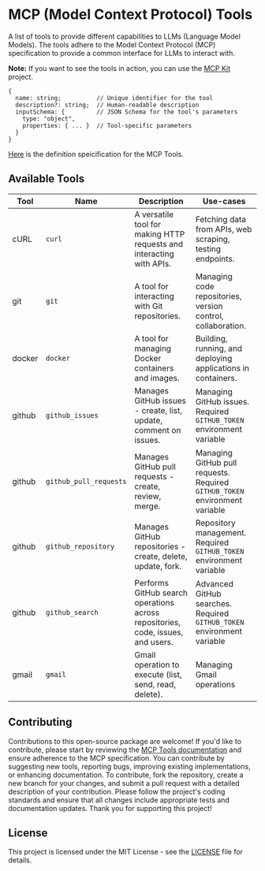 # MCP (Model Context Protocol) Tools

A list of tools to provide different capabilities to LLMs (Language Model Models).
The tools adhere to the Model Context Protocol (MCP) specification to provide a common interface for LLMs to interact with.

**Note:** If you want to see the tools in action, you can use the [MCP Kit](https://github.com/shaharia-lab/mcp-kit) project.

```
{
  name: string;          // Unique identifier for the tool
  description?: string;  // Human-readable description
  inputSchema: {         // JSON Schema for the tool's parameters
    type: "object",
    properties: { ... }  // Tool-specific parameters
  }
}
```

[Here](https://modelcontextprotocol.io/docs/concepts/tools#tool-definition-structure) is the definition speicification for the MCP Tools.

## Available Tools

| Tool   | Name                   | Description                                                                     | Use-cases                                                                   |
|--------|------------------------|---------------------------------------------------------------------------------|-----------------------------------------------------------------------------|
| cURL   | `curl`                 | A versatile tool for making HTTP requests and interacting with APIs.            | Fetching data from APIs, web scraping, testing endpoints.                   |
| git    | `git`                  | A tool for interacting with Git repositories.                                   | Managing code repositories, version control, collaboration.                 |
| docker | `docker`               | A tool for managing Docker containers and images.                               | Building, running, and deploying applications in containers.                |
| github | `github_issues`        | Manages GitHub issues - create, list, update, comment on issues.                | Managing GitHub issues. Required `GITHUB_TOKEN` environment variable        |
| github | `github_pull_requests` | Manages GitHub pull requests - create, review, merge.                           | Managing GitHub pull requests. Required `GITHUB_TOKEN` environment variable |
| github | `github_repository`    | Manages GitHub repositories - create, delete, update, fork.                     | Repository management. Required `GITHUB_TOKEN` environment variable         |
| github | `github_search`        | Performs GitHub search operations across repositories, code, issues, and users. | Advanced GitHub searches. Required `GITHUB_TOKEN` environment variable      |
| gmail  | `gmail`                | Gmail operation to execute (list, send, read, delete).                          | Managing Gmail operations                                                   |

## Contributing
Contributions to this open-source package are welcome! If you'd like to contribute, please start by reviewing
the [MCP Tools documentation](https://modelcontextprotocol.io/docs/concepts/tools#tool-definition-structure) and ensure
adherence to the MCP specification. You can contribute by suggesting new tools, reporting bugs, improving existing
implementations, or enhancing documentation. To contribute, fork the repository, create a new branch for your changes,
and submit a pull request with a detailed description of your contribution. Please follow the project's coding standards
and ensure that all changes include appropriate tests and documentation updates. Thank you for supporting this project!

## License
This project is licensed under the MIT License - see the [LICENSE](LICENSE) file for details.
